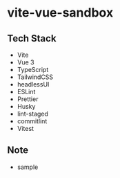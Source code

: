 # vite-vue-sandbox

## Tech Stack

- Vite
- Vue 3
- TypeScript
- TailwindCSS
- headlessUI
- ESLint
- Prettier
- Husky
- lint-staged
- commitlint
- Vitest

## Note

- sample
